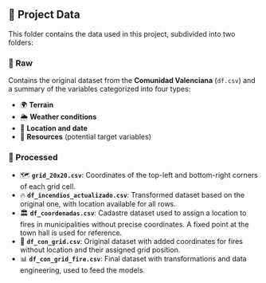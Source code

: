 ## 📂 Project Data

This folder contains the data used in this project, subdivided into two folders:

### 📁 Raw
Contains the original dataset from the **Comunidad Valenciana** (`df.csv`) and a summary of the variables categorized into four types:

- 🌍 **Terrain**
- 🌦 **Weather conditions**
- 📅 **Location and date**
- 🚒 **Resources** (potential target variables)

### 📁 Processed
- 🗺 **`grid_20x20.csv`**: Coordinates of the top-left and bottom-right corners of each grid cell.
- 🔥 **`df_incendios_actualizado.csv`**: Transformed dataset based on the original one, with location available for all rows.
- 🏛 **`df_coordenadas.csv`**: Cadastre dataset used to assign a location to fires in municipalities without precise coordinates. A fixed point at the town hall is used for reference.
- 📌 **`df_con_grid.csv`**: Original dataset with added coordinates for fires without location and their assigned grid position.
- 📊 **`df_con_grid_fire.csv`**: Final dataset with transformations and data engineering, used to feed the models.
